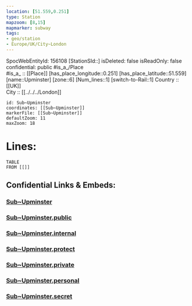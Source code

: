 ```yaml
---
location: [51.559,0.251] 
type: Station 
mapzoom: [8,15] 
mapmarker: subway 
tags:
- geo/station
- Europe/UK/City~London
---
```

SpocWebEntityId: 156108
[StationSId::] 
isDeleted: false
isReadOnly: false
confidential: public
#is_a_/Place  
#is_a_ :: [[Place]] 
[has_place_longitude::0.251] 
[has_place_latitude::51.559] 
[name::Upminster] 
[zone::6] 
[Num_lines::1] 
[switch-to-Rail::1] 
Country :: [[UK]]  
City :: [[../../../London]]  


```leaflet
id: Sub~Upminster
coordinates: [[Sub~Upminster]] 
markerFile: [[Sub~Upminster]] 
defaultZoom: 11 
maxZoom: 18
```


# Lines: 
```dataview
TABLE 
FROM [[]] 
```


## Confidential Links & Embeds: 

### [Sub~Upminster](/_Standards/Earth/Continent/Europe/Europe~North/UK/England/Regions~England/London,Greater/cities~GreaterLondon/Underground/Station/Sub~Upminster.md) 

### [Sub~Upminster.public](/_public/Earth/Continent/Europe/Europe~North/UK/England/Regions~England/London,Greater/cities~GreaterLondon/Underground/Station/Sub~Upminster.public.md) 

### [Sub~Upminster.internal](/_internal/Earth/Continent/Europe/Europe~North/UK/England/Regions~England/London,Greater/cities~GreaterLondon/Underground/Station/Sub~Upminster.internal.md) 

### [Sub~Upminster.protect](/_protect/Earth/Continent/Europe/Europe~North/UK/England/Regions~England/London,Greater/cities~GreaterLondon/Underground/Station/Sub~Upminster.protect.md) 

### [Sub~Upminster.private](/_private/Earth/Continent/Europe/Europe~North/UK/England/Regions~England/London,Greater/cities~GreaterLondon/Underground/Station/Sub~Upminster.private.md) 

### [Sub~Upminster.personal](/_personal/Earth/Continent/Europe/Europe~North/UK/England/Regions~England/London,Greater/cities~GreaterLondon/Underground/Station/Sub~Upminster.personal.md) 

### [Sub~Upminster.secret](/_secret/Earth/Continent/Europe/Europe~North/UK/England/Regions~England/London,Greater/cities~GreaterLondon/Underground/Station/Sub~Upminster.secret.md)

